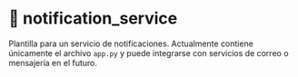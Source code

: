 # 📂 notification_service

Plantilla para un servicio de notificaciones. Actualmente contiene únicamente el archivo `app.py` y puede integrarse con servicios de correo o mensajería en el futuro.
